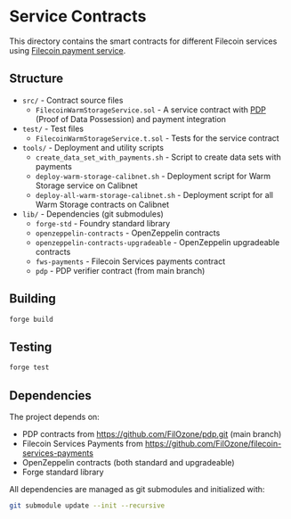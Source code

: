 # Service Contracts

This directory contains the smart contracts for different Filecoin services using [Filecoin payment service](https://github.com/FilOzone/filecoin-services-payments).

## Structure

- `src/` - Contract source files
  - `FilecoinWarmStorageService.sol` - A service contract with [PDP](https://github.com/FilOzone/pdp) (Proof of Data Possession) and payment integration
- `test/` - Test files  
  - `FilecoinWarmStorageService.t.sol` - Tests for the service contract
- `tools/` - Deployment and utility scripts
  - `create_data_set_with_payments.sh` - Script to create data sets with payments
  - `deploy-warm-storage-calibnet.sh` - Deployment script for Warm Storage service on Calibnet
  - `deploy-all-warm-storage-calibnet.sh` - Deployment script for all Warm Storage contracts on Calibnet
- `lib/` - Dependencies (git submodules)
  - `forge-std` - Foundry standard library
  - `openzeppelin-contracts` - OpenZeppelin contracts
  - `openzeppelin-contracts-upgradeable` - OpenZeppelin upgradeable contracts  
  - `fws-payments` - Filecoin Services payments contract
  - `pdp` - PDP verifier contract (from main branch)

## Building

```bash
forge build
```

## Testing

```bash
forge test
```

## Dependencies

The project depends on:
- PDP contracts from https://github.com/FilOzone/pdp.git (main branch)
- Filecoin Services Payments from https://github.com/FilOzone/filecoin-services-payments
- OpenZeppelin contracts (both standard and upgradeable)
- Forge standard library

All dependencies are managed as git submodules and initialized with:
```bash
git submodule update --init --recursive
```